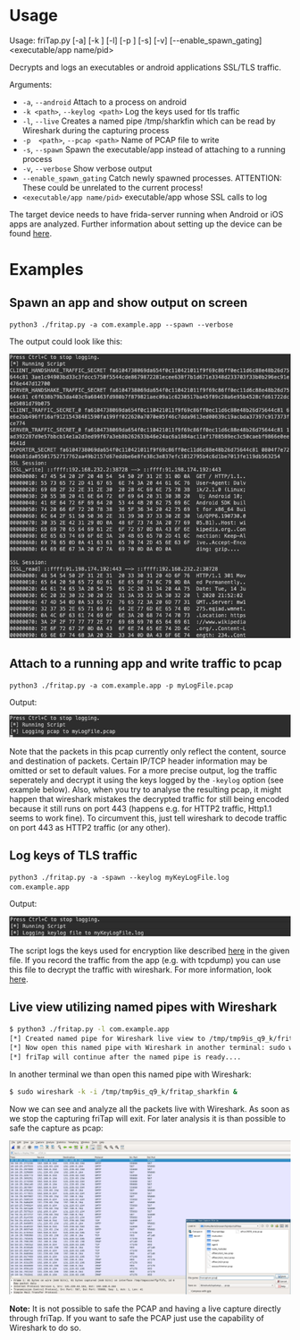 # Usage
Usage: friTap.py [-a] [-k <path>] [-l] [-p  <path>] [-s] [-v] [--enable_spawn_gating] <executable/app name/pid>

Decrypts and logs an executables or android applications SSL/TLS traffic.

Arguments:
  - `-a`, `--android` Attach to a process on android
  - `-k <path>`, `--keylog <path>` Log the keys used for tls traffic
  - `-l`, `--live` Creates a named pipe /tmp/sharkfin which can be read by Wireshark during the capturing process
  - `-p  <path>`, `--pcap <path>` Name of PCAP file to write
  - `-s`, `--spawn` Spawn the executable/app instead of attaching to a running process
  - `-v`, `--verbose` Show verbose output
  - `--enable_spawn_gating` Catch newly spawned processes. ATTENTION: These could be unrelated to the current process!
  - `<executable/app name/pid>` executable/app whose SSL calls to log

The target device needs to have frida-server running when Android or iOS apps are analyzed. Further information about setting up the device can be found [here](https://frida.re/docs/android/).
# Examples
## Spawn an app and show output on screen
`python3 ./fritap.py -a com.example.app --spawn --verbose`

The output could look like this:

![Example output](/images/verbose_output.png)

## Attach to a running app and write traffic to pcap
`python3 ./fritap.py -a com.example.app -p myLogFile.pcap`

Output:

![Log pcap output](/images/pcap_output.png)

Note that the packets in this pcap currently only reflect the content, source and destination of packets. Certain IP/TCP header information may be omitted or set to default values. For a more precise output, log the traffic seperately and decrypt it using the keys logged by the `-keylog` option (see example below). 
Also, when you try to analyse the resulting pcap, it might happen that wireshark mistakes the decrypted traffic for still being encoded because it still runs on port 443 (happens e.g. for HTTP2 traffic, Http1.1 seems to work fine). To circumvent this, just tell wireshark to decode traffic on port 443 as HTTP2 traffic (or  any other).

## Log keys of TLS traffic
`python3 ./fritap.py -a -spawn --keylog myKeyLogFile.log com.example.app`

Output:

![Log pcap output](/images/keylog_output.png)

The script logs the keys used for encryption like described [here](https://developer.mozilla.org/en-US/docs/Mozilla/Projects/NSS/Key_Log_Format) in the given file. If you record the traffic from the app (e.g. with tcpdump) you can use this file to decrypt the traffic with wireshark. For more information, look [here](https://wiki.wireshark.org/TLS#Using_the_.28Pre.29-Master-Secret).

## Live view utilizing named pipes with Wireshark

```bash
$ python3 ./fritap.py -l com.example.app
[*] Created named pipe for Wireshark live view to /tmp/tmp9is_q9_k/fritap_sharkfin
[*] Now open this named pipe with Wireshark in another terminal: sudo wireshark -k -i /tmp/tmp9is_q9_k/fritap_sharkfin
[*] friTap will continue after the named pipe is ready....

```

In another terminal we than open this named pipe with Wireshark:

```bash
$ sudo wireshark -k -i /tmp/tmp9is_q9_k/fritap_sharkfin &
```

Now we can see and analyze all the packets live with Wireshark. As soon as we stop the capturing friTap will exit. For later analysis it is than possible to safe the capture as pcap:

![](./images/live_view.png) 



**Note:** It is not possible to safe the PCAP and having a live capture directly through friTap. If you want to safe the PCAP just use the capability of Wireshark to do so.
